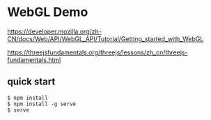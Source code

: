 # WebGL Demo

https://developer.mozilla.org/zh-CN/docs/Web/API/WebGL_API/Tutorial/Getting_started_with_WebGL

https://threejsfundamentals.org/threejs/lessons/zh_cn/threejs-fundamentals.html

## quick start

    $ npm install
    $ npm install -g serve
    $ serve

